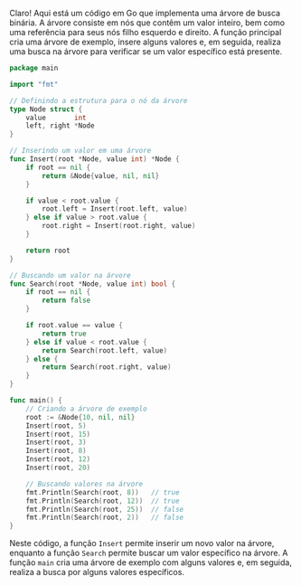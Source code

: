 Claro! Aqui está um código em Go que implementa uma árvore de busca binária. A árvore consiste em nós que contêm um valor inteiro, bem como uma referência para seus nós filho esquerdo e direito. A função principal cria uma árvore de exemplo, insere alguns valores e, em seguida, realiza uma busca na árvore para verificar se um valor específico está presente.

```go
package main

import "fmt"

// Definindo a estrutura para o nó da árvore
type Node struct {
    value       int
    left, right *Node
}

// Inserindo um valor em uma árvore
func Insert(root *Node, value int) *Node {
    if root == nil {
        return &Node{value, nil, nil}
    }

    if value < root.value {
        root.left = Insert(root.left, value)
    } else if value > root.value {
        root.right = Insert(root.right, value)
    }

    return root
}

// Buscando um valor na árvore
func Search(root *Node, value int) bool {
    if root == nil {
        return false
    }

    if root.value == value {
        return true
    } else if value < root.value {
        return Search(root.left, value)
    } else {
        return Search(root.right, value)
    }
}

func main() {
    // Criando a árvore de exemplo
    root := &Node{10, nil, nil}
    Insert(root, 5)
    Insert(root, 15)
    Insert(root, 3)
    Insert(root, 8)
    Insert(root, 12)
    Insert(root, 20)

    // Buscando valores na árvore
    fmt.Println(Search(root, 8))   // true
    fmt.Println(Search(root, 12))  // true
    fmt.Println(Search(root, 25))  // false
    fmt.Println(Search(root, 2))   // false
}
```

Neste código, a função `Insert` permite inserir um novo valor na árvore, enquanto a função `Search` permite buscar um valor específico na árvore. A função `main` cria uma árvore de exemplo com alguns valores e, em seguida, realiza a busca por alguns valores específicos.